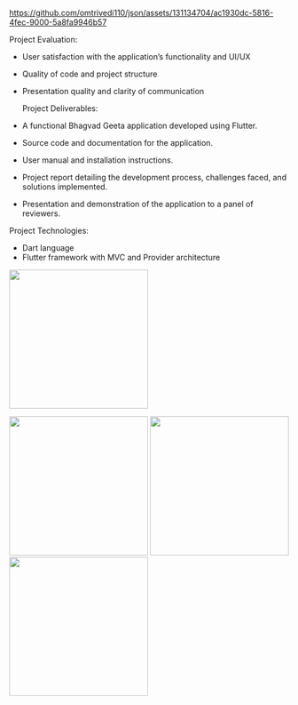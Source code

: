 https://github.com/omtrivedi110/json/assets/131134704/ac1930dc-5816-4fec-9000-5a8fa9946b57

Project Evaluation:
- User satisfaction with the application’s functionality and UI/UX
- Quality of code and project structure
- Presentation quality and clarity of communication

  Project Deliverables:
- A functional Bhagvad Geeta application developed using Flutter.
- Source code and documentation for the application.
- User manual and installation instructions.
- Project report detailing the development process, challenges faced, and solutions implemented.
- Presentation and demonstration of the application to a panel of reviewers.

Project Technologies:
- Dart language
- Flutter framework with MVC and Provider architecture


<img src = "https://github.com/omtrivedi110/json/assets/131134704/f7e718f6-8389-42da-9155-cd452f7fe555" width= "250px"></img>

<img src = "https://github.com/omtrivedi110/json/assets/131134704/ab5cfb93-317c-471d-b0d9-adf5588a0f53"  width= "250px"></img>
<img src = "https://github.com/omtrivedi110/json/assets/131134704/ba69c24b-a3de-4115-9737-41fa75d38bea"   width= "250px"></img>
<img src = "https://github.com/omtrivedi110/json/assets/131134704/69e5a6da-18af-437c-b632-340a0e70457d"  width= "250px"></img>

